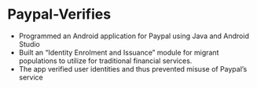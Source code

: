 # Paypal-Verifies
- Programmed an Android application for Paypal using Java and Android Studio 
- Built an “Identity Enrolment and Issuance” module for migrant populations to utilize for traditional financial services. 
- The app verified user identities and thus prevented misuse of Paypal’s service
